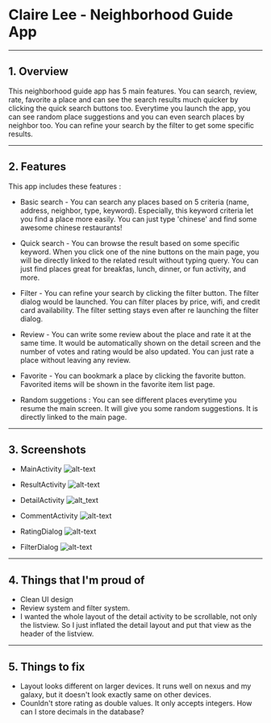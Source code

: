 # Claire Lee - Neighborhood Guide App
___
## 1. Overview

 This neighborhood guide app has 5 main features. You can search, review, rate, favorite a place and can see the search results much quicker by clicking the quick search buttons too. Everytime you launch the app, you can see random place suggestions and you can even search places by neighbor too. You can refine your search by the filter to get some specific results.  

___
## 2. Features
 This app includes these features : 
 
- Basic search - You can search any places based on 5 criteria (name, address, neighbor, type, keyword). Especially, this keyword criteria let you find a place more easily. You can just type 'chinese' and find some awesome chinese restaurants!

- Quick search - You can browse the result based on some specific keyword. When you click one of the nine buttons on the main page, you will be directly linked to the related result without typing query. You can just find places great for breakfas, lunch, dinner, or fun activity, and more. 

- Filter - You can refine your search by clicking the filter button. The filter dialog would be launched. You can filter places by price, wifi, and credit card availability. The filter setting stays even after re launching the filter dialog. 

- Review - You can write some review about the place and rate it at the same time. It would be automatically shown on the detail screen and the number of votes and rating would be also updated. You can just rate a place without leaving any review. 

- Favorite - You can bookmark a place by clicking the favorite button. Favorited items will be shown in the favorite item list page. 

- Random suggetions : You can see different places everytime you resume the main screen. It will give you some random suggestions. It is directly linked to the main page. 

___
## 3. Screenshots
- MainActivity
![alt-text](https://github.com/WasabiMayo/Project-2/blob/master/Screenshots/projectTwo_main.png?raw=true)

- ResultActivity
![alt-text](https://github.com/WasabiMayo/Project-2/blob/master/Screenshots/projectTwo_result.png?raw=true)

- DetailActivity
![alt_text](https://github.com/WasabiMayo/Project-2/blob/master/Screenshots/projectTwo_detail.png?raw=true)

- CommentActivity
![alt-text](https://github.com/WasabiMayo/Project-2/blob/master/Screenshots/projectTwo_review.png?raw=true)

- RatingDialog
![alt-text](https://github.com/WasabiMayo/Project-2/blob/master/Screenshots/projectTwo_rating.png?raw=true)

- FilterDialog
![alt-text](https://github.com/WasabiMayo/Project-2/blob/master/Screenshots/projectTwo_filter.png?raw=true)


___
## 4. Things that I'm proud of 
- Clean UI design
- Review system and filter system. 
- I wanted the whole layout of the detail activity to be scrollable, not only the listview. So I just inflated the detail layout and put that view as the header of the listview.  

___
## 5. Things to fix
- Layout looks different on larger devices. It runs well on nexus and my galaxy, but it doesn't look exactly same on other devices. 
- Counldn't store rating as double values. It only accepts integers. How can I store decimals in the database? 


